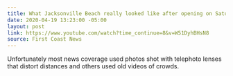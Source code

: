```yaml
---
title: What Jacksonville Beach really looked like after opening on Saturday
date: 2020-04-19 13:23:00 -05:00
layout: post
link: https://www.youtube.com/watch?time_continue=8&v=W51DyhBHsN8
source: First Coast News
---
```


Unfortunately most news coverage used photos shot with telephoto lenses that distort distances and others used old videos of crowds.